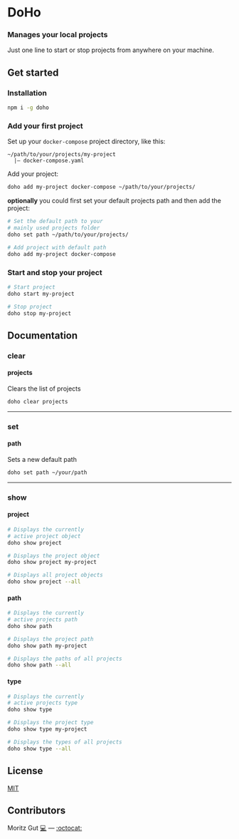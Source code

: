 # DoHo
### Manages your local projects

Just one line to start or stop projects from anywhere on your machine.

## Get started

### Installation

```sh
npm i -g doho
```

### Add your first project

Set up your `docker-compose` project directory, like this:

```
~/path/to/your/projects/my-project
  |— docker-compose.yaml
```

Add your project:

```sh
doho add my-project docker-compose ~/path/to/your/projects/
```

**optionally** you could first set your default projects path and then add the project:

```sh
# Set the default path to your 
# mainly used projects folder
doho set path ~/path/to/your/projects/

# Add project with default path
doho add my-project docker-compose 
```

### Start and stop your project

```sh
# Start project
doho start my-project

# Stop project
doho stop my-project
```

## Documentation

### clear

#### projects

Clears the list of projects

```sh
doho clear projects
```

<hr>

### set

#### path

Sets a new default path

```sh
doho set path ~/your/path
```

<hr>

### show

#### project

```sh
# Displays the currently 
# active project object
doho show project

# Displays the project object
doho show project my-project

# Displays all project objects
doho show project --all
```

#### path

```sh
# Displays the currently
# active projects path
doho show path

# Displays the project path
doho show path my-project

# Displays the paths of all projects
doho show path --all
```

#### type

```sh
# Displays the currently
# active projects type
doho show type

# Displays the project type
doho show type my-project

# Displays the types of all projects
doho show type --all
```

## License
[MIT](./LICENSE)

## Contributors
Moritz Gut [:computer:](https://moritzgut.de) — [:octocat:](https://github.com/moritzgvt)